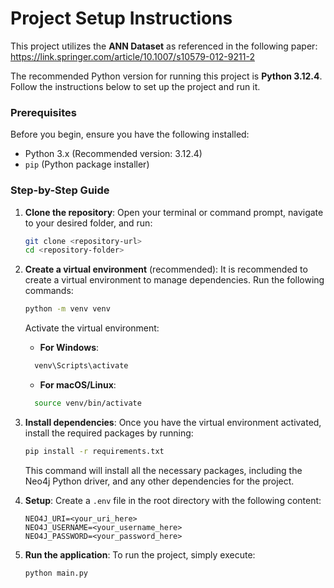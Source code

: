 # Project Setup Instructions

This project utilizes the **ANN Dataset** as referenced in the following paper:  
https://link.springer.com/article/10.1007/s10579-012-9211-2

The recommended Python version for running this project is **Python 3.12.4**. Follow the instructions below to set up the project and run it.

### Prerequisites
Before you begin, ensure you have the following installed:
- Python 3.x (Recommended version: 3.12.4)
- `pip` (Python package installer)

### Step-by-Step Guide

1. **Clone the repository**:
   Open your terminal or command prompt, navigate to your desired folder, and run:
   
   ```bash
   git clone <repository-url>
   cd <repository-folder>
   ```

2. **Create a virtual environment** (recommended):
   It is recommended to create a virtual environment to manage dependencies.
   Run the following commands:
   
   ```bash
   python -m venv venv
   ```

   Activate the virtual environment:
   - **For Windows**:
   
   ```bash
     venv\Scripts\activate
   ```
     
   - **For macOS/Linux**:
   
   ```bash
     source venv/bin/activate
   ```

3. **Install dependencies**:
   Once you have the virtual environment activated, install the required packages by running:
   
   ```bash
   pip install -r requirements.txt
   ```

   This command will install all the necessary packages, including the Neo4j Python driver, and any other dependencies for the project.

4. **Setup**:
   Create a `.env` file in the root directory with the following content:

   ```env
   NEO4J_URI=<your_uri_here>
   NEO4J_USERNAME=<your_username_here>
   NEO4J_PASSWORD=<your_password_here>
   ```

5. **Run the application**:
   To run the project, simply execute:

   ```bash
   python main.py
   ```
